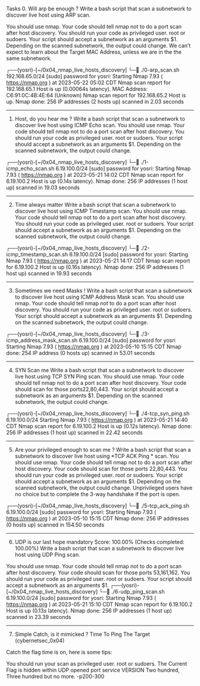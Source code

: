 Tasks
0. Will arp be enough ?
Write a bash script that scan a subnetwork to discover live host using ARP scan.

You should use nmap.
Your code should tell nmap not to do a port scan after host discovery.
You should run your code as privileged user. root or sudoers.
Your script should accept a subnetwork as an arguments $1.
Depending on the scanned subnetwork, the output could change.
We can’t expect to learn about the Target MAC Address, unless we are in the the same subnetwork.

┌──(yosri)-[~/0x04_nmap_live_hosts_discovery]
└─🏴 ./0-arp_scan.sh 192.168.65.0/24
[sudo] password for yosri:
Starting Nmap 7.93 ( https://nmap.org ) at 2023-05-22 05:02 CDT
Nmap scan report for 192.168.65.1
Host is up (0.00064s latency).
MAC Address: C6:91:0C:4B:4E:64 (Unknown)
Nmap scan report for 192.168.65.2
Host is up.
Nmap done: 256 IP addresses (2 hosts up) scanned in 2.03 seconds

-----------------------------------------------------------------------------------------

1. Host, do you hear me ?
Write a bash script that scan a subnetwork to discover live host using ICMP Echo scan.
You should use nmap.
Your code should tell nmap not to do a port scan after host discovery.
You should run your code as privileged user. root or sudoers.
Your script should accept a subnetwork as an arguments $1.
Depending on the scanned subnetwork, the output could change.

┌──(yosri)-[~/0x04_nmap_live_hosts_discovery]
└─🏴 ./1-icmp_echo_scan.sh 6.19.100.0/24
[sudo] password for yosri:
Starting Nmap 7.93 ( https://nmap.org ) at 2023-05-21 14:02 CDT
Nmap scan report for 6.19.100.2
Host is up (0.14s latency).
Nmap done: 256 IP addresses (1 host up) scanned in 19.03 seconds

-----------------------------------------------------------------------------------------

2. Time always matter
Write a bash script that scan a subnetwork to discover live host using ICMP Timestamp scan.
You should use nmap.
Your code should tell nmap not to do a port scan after host discovery.
You should run your code as privileged user. root or sudoers.
Your script should accept a subnetwork as an arguments $1.
Depending on the scanned subnetwork, the output could change.

┌──(yosri)-[~/0x04_nmap_live_hosts_discovery]
└─🏴 ./2-icmp_timestamp_scan.sh 6.19.100.0/24
[sudo] password for yosri:
Starting Nmap 7.93 ( https://nmap.org ) at 2023-05-21 14:17 CDT
Nmap scan report for 6.19.100.2
Host is up (0.16s latency).
Nmap done: 256 IP addresses (1 host up) scanned in 19.93 seconds

-----------------------------------------------------------------------------------------

3. Sometimes we need Masks !
Write a bash script that scan a subnetwork to discover live host using ICMP Address Mask scan.
You should use nmap.
Your code should tell nmap not to do a port scan after host discovery.
You should run your code as privileged user. root or sudoers.
Your script should accept a subnetwork as an arguments $1.
Depending on the scanned subnetwork, the output could change.

┌──(yosri)-[~/0x04_nmap_live_hosts_discovery]
└─🏴 ./3-icmp_address_mask_scan.sh 6.19.100.0/24
[sudo] password for yosri
Starting Nmap 7.93 ( https://nmap.org ) at 2023-05-10 15:15 CDT
Nmap done: 254 IP address (0 hosts up) scanned in 53.01 seconds

-----------------------------------------------------------------------------------------

4. SYN Scan me
Write a bash script that scan a subnetwork to discover live host using TCP SYN Ping scan.
You should use nmap.
Your code should tell nmap not to do a port scan after host discovery.
Your code should scan for those ports22,80,443.
Your script should accept a subnetwork as an arguments $1.
Depending on the scanned subnetwork, the output could change.

┌──(yosri)-[~/0x04_nmap_live_hosts_discovery]
└─🏴 ./4-tcp_syn_ping.sh 6.19.100.0/24
Starting Nmap 7.93 ( https://nmap.org ) at 2023-05-21 14:40 CDT
Nmap scan report for 6.19.100.2
Host is up (0.12s latency).
Nmap done: 256 IP addresses (1 host up) scanned in 22.42 seconds

-----------------------------------------------------------------------------------------

5. Are your privileged enough to scan me ?
Write a bash script that scan a subnetwork to discover live host using *TCP ACK Ping * scan.
You should use nmap.
Your code should tell nmap not to do a port scan after host discovery.
Your code should scan for those ports 22,80,443.
You should run your code as privileged user. root or sudoers.
Your script should accept a subnetwork as an arguments $1.
Depending on the scanned subnetwork, the output could change. Unprivileged users have no choice but to complete the 3-way handshake if the port is open.

┌──(yosri)-[~/0x04_nmap_live_hosts_discovery]
└─🏴 ./5-tcp_ack_ping.sh 6.19.100.0/24
[sudo] password for yosri:
Starting Nmap 7.93 ( https://nmap.org ) at 2023-05-10 15:15 CDT
Nmap done: 256 IP addresses (0 hosts up) scanned in 154.50 seconds

-----------------------------------------------------------------------------------------

6. UDP is our last hope
mandatory
Score: 100.00% (Checks completed: 100.00%)
Write a bash script that scan a subnetwork to discover live host using UDP Ping scan.

You should use nmap.
Your code should tell nmap not to do a port scan after host discovery.
Your code should scan for those ports 53,161,162.
You should run your code as privileged user. root or sudoers.
Your script should accept a subnetwork as an arguments $1.
┌──(yosri)-[~/0x04_nmap_live_hosts_discovery]
└─🏴 ./6-udp_ping_scan.sh 6.19.100.0/24
[sudo] password for yosri:
Starting Nmap 7.93 ( https://nmap.org ) at 2023-05-21 15:10 CDT
Nmap scan report for 6.19.100.2
Host is up (0.13s latency).
Nmap done: 256 IP addresses (1 host up) scanned in 23.39 seconds

-----------------------------------------------------------------------------------------

7. Simple Catch, is it mimicked ?
Time To Ping The Target (cybernetsec_0x04)

Catch the flag time is on, here is some tips:

You should run your scan as privileged user. root or sudoers.
The Current Flag is hidden within UDP opened port service VERSION
Two hundred, Three hundred but no more. -p200-300
